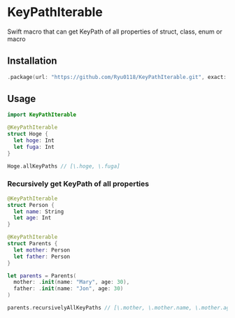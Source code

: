 # KeyPathIterable
Swift macro that can get KeyPath of all properties of struct, class, enum or macro

## Installation
```Swift
.package(url: "https://github.com/Ryu0118/KeyPathIterable.git", exact: 0.1.0)
```

## Usage
```Swift
import KeyPathIterable

@KeyPathIterable
struct Hoge {
  let hoge: Int
  let fuga: Int
}

Hoge.allKeyPaths // [\.hoge, \.fuga]
```
### Recursively get KeyPath of all properties
```Swift
@KeyPathIterable
struct Person {
  let name: String
  let age: Int
}

@KeyPathIterable 
struct Parents {
  let mother: Person
  let father: Person
}

let parents = Parents(
  mother: .init(name: "Mary", age: 30),
  father: .init(name: "Jon", age: 30)
)

parents.recursivelyAllKeyPaths // [\.mother, \.mother.name, \.mother.age, \.father, \.father.name, \.father.age]
```
